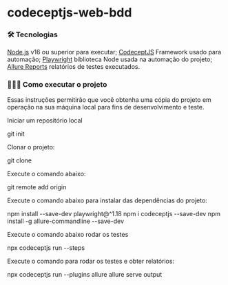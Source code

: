 # codeceptjs-web-bdd

### 🛠️  Tecnologias
 
[Node.js](https://nodejs.org/) v16 ou superior para executar;
[CodeceptJS](https://codecept.io/) Framework usado para automação;
[Playwright](https://codecept.io/playwright/#setup) biblioteca Node  usada na automação do projeto;
[Allure Reports](https://codecept.io/plugins/#allure) relatórios de testes executados.



### 👨🏻‍💻 Como executar o projeto
Essas instruções permitirão que você obtenha uma cópia do projeto em operação na sua máquina local para fins de desenvolvimento e teste.

Iniciar um repositório local

git init

Clonar o projeto:

git clone 


Execute o comando abaixo:

git remote add origin 


Execute o comando abaixo para instalar das dependências do projeto:

npm install --save-dev playwright@^1.18
npm i codeceptjs --save-dev
npm install -g allure-commandline --save-dev

Execute o comando abaixo rodar os testes

npx codeceptjs run --steps


Execute o comando para rodar os testes e obter relatórios:

npx codeceptjs run --plugins allure
allure serve output
